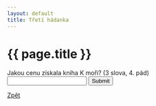 ```yaml
---
layout: default
title: Třetí hádanka
---
```


<div class="uvod">
<h1>{{ page.title }}</h1>
<p>
<form name="myForm" onsubmit="return validateForm3()" method="post">
	Jakou cenu získala kniha K moři? (3 slova, 4. pád) <input type="text" name="fname">
	<input type="submit" value="Submit">
</form>
</p>
<a href="{{ site.baseurl }}/uvody/soukupova_uvod.html" class="btn btn-info">Zpět</a>
</div>
<script src="{{ site.baseurl }}//assets/js/hadanky_ps.js"></script>